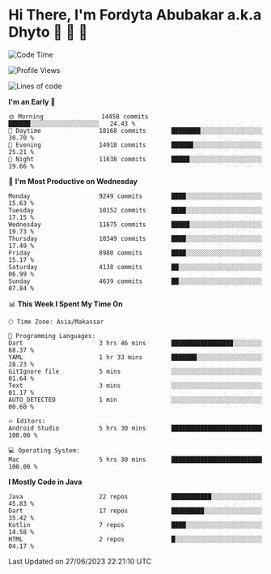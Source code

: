 # Hi There, I'm Fordyta Abubakar a.k.a Dhyto 👋 👋 👋 

<!--
**DhytoDev/dhytodev** is a ✨ _special_ ✨ repository because its `README.md` (this file) appears on your GitHub profile.

Here are some ideas to get you started:

- 🔭 I’m currently working on ...
- 🌱 I’m currently learning ...
- 👯 I’m looking to collaborate on ...
- 🤔 I’m looking for help with ...
- 💬 Ask me about ...
- 📫 How to reach me: ...
- 😄 Pronouns: ...
- ⚡ Fun fact: ...
-->

<!--START_SECTION:waka-->
![Code Time](http://img.shields.io/badge/Code%20Time-1%2C948%20hrs%2040%20mins-blue)

![Profile Views](http://img.shields.io/badge/Profile%20Views-0-blue)

![Lines of code](https://img.shields.io/badge/From%20Hello%20World%20I%27ve%20Written-7.4%20million%20lines%20of%20code-blue)

**I'm an Early 🐤** 

```text
🌞 Morning                14458 commits       ██████░░░░░░░░░░░░░░░░░░░   24.43 % 
🌆 Daytime                18168 commits       ████████░░░░░░░░░░░░░░░░░   30.70 % 
🌃 Evening                14918 commits       ██████░░░░░░░░░░░░░░░░░░░   25.21 % 
🌙 Night                  11638 commits       █████░░░░░░░░░░░░░░░░░░░░   19.66 % 
```
📅 **I'm Most Productive on Wednesday** 

```text
Monday                   9249 commits        ████░░░░░░░░░░░░░░░░░░░░░   15.63 % 
Tuesday                  10152 commits       ████░░░░░░░░░░░░░░░░░░░░░   17.15 % 
Wednesday                11675 commits       █████░░░░░░░░░░░░░░░░░░░░   19.73 % 
Thursday                 10349 commits       ████░░░░░░░░░░░░░░░░░░░░░   17.49 % 
Friday                   8980 commits        ████░░░░░░░░░░░░░░░░░░░░░   15.17 % 
Saturday                 4138 commits        ██░░░░░░░░░░░░░░░░░░░░░░░   06.99 % 
Sunday                   4639 commits        ██░░░░░░░░░░░░░░░░░░░░░░░   07.84 % 
```


📊 **This Week I Spent My Time On** 

```text
🕑︎ Time Zone: Asia/Makassar

💬 Programming Languages: 
Dart                     3 hrs 46 mins       █████████████████░░░░░░░░   68.37 % 
YAML                     1 hr 33 mins        ███████░░░░░░░░░░░░░░░░░░   28.23 % 
GitIgnore file           5 mins              ░░░░░░░░░░░░░░░░░░░░░░░░░   01.64 % 
Text                     3 mins              ░░░░░░░░░░░░░░░░░░░░░░░░░   01.17 % 
AUTO_DETECTED            1 min               ░░░░░░░░░░░░░░░░░░░░░░░░░   00.60 % 

🔥 Editors: 
Android Studio           5 hrs 30 mins       █████████████████████████   100.00 % 

💻 Operating System: 
Mac                      5 hrs 30 mins       █████████████████████████   100.00 % 
```

**I Mostly Code in Java** 

```text
Java                     22 repos            ███████████░░░░░░░░░░░░░░   45.83 % 
Dart                     17 repos            █████████░░░░░░░░░░░░░░░░   35.42 % 
Kotlin                   7 repos             ████░░░░░░░░░░░░░░░░░░░░░   14.58 % 
HTML                     2 repos             █░░░░░░░░░░░░░░░░░░░░░░░░   04.17 % 
```




 Last Updated on 27/06/2023 22:21:10 UTC
<!--END_SECTION:waka-->
